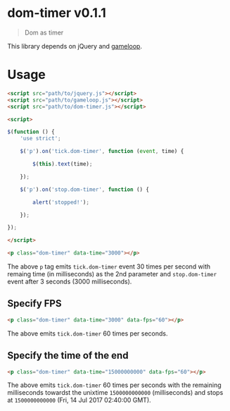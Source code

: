 # dom-timer v0.1.1

> Dom as timer

This library depends on jQuery and [gameloop](https://github.com/kt3k/gameloop).

# Usage

```html
<script src="path/to/jquery.js"></script>
<script src="path/to/gameloop.js"></script>
<script src="path/to/dom-timer.js"></script>

<script>

$(function () {
    'use strict';

    $('p').on('tick.dom-timer', function (event, time) {

        $(this).text(time);

    });

    $('p').on('stop.dom-timer', function () {

        alert('stopped!');

    });

});

</script>

<p class="dom-timer" data-time="3000"></p>

```

The above `p` tag emits `tick.dom-timer` event 30 times per second with remaing time (in milliseconds) as the 2nd parameter and `stop.dom-timer` event after 3 seconds (3000 milliseconds).


## Specify FPS

```html
<p class="dom-timer" data-time="3000" data-fps="60"></p>
```

The above emits `tick.dom-timer` 60 times per seconds.


## Specify the time of the end

```html
<p class="dom-timer" data-time="15000000000" data-fps="60"></p>
```

The above emits `tick.dom-timer` 60 times per seconds with the remaining milliseconds towardst the unixtime `1500000000000` (milliseconds) and stops at `1500000000000` (Fri, 14 Jul 2017 02:40:00 GMT).
